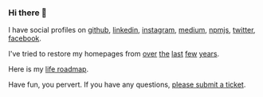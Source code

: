 ### Hi there 👋

I have social profiles on [github][github], [linkedin][linkedin], [instagram][instagram],
[medium][medium], [npmjs][npmjs], [twitter][twitter], [facebook][facebook].

I've tried to restore my homepages from [over](https://wvbe.github.io/0xee-site/)
[the](https://wvbe.github.io/poseidon-site/) [last](https://wvbe.github.io/three-one-site/)
[few](http://wyb.be/) [years](http://wybe.pizza).

Here is my [life roadmap](https://github.com/users/wvbe/projects/1).

Have fun, you pervert. If you have any questions, [please submit a ticket](https://github.com/wvbe/wvbe/issues/new).

[github]: https://github.com/wvbe
[npmjs]: https://www.npmjs.com/~wvbe
[linkedin]: https://www.linkedin.com/in/wybe
[facebook]: https://www.facebook.com/wvvbe
[instagram]: https://www.instagram.com/wvvbe
[medium]: http://wvvbe.medium.com/
[twitter]: https://twitter.com/wvbe

